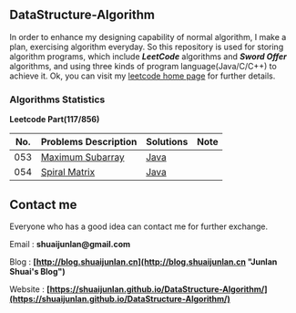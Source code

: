 ## DataStructure-Algorithm

In order to enhance my designing capability of normal algorithm, I make a plan, exercising algorithm everyday. So this repository is used for storing algorithm programs, which include ___LeetCode___ algorithms and ___Sword Offer___ algorithms, and using three kinds of program language(Java/C/C++) to achieve it. Ok, you can visit my [leetcode home page](https://leetcode.com/shuaijunlan/ "leetcode home page") for further details.
### Algorithms Statistics

**Leetcode Part(117/856)**

| No.  | Problems Description                                         | Solutions                                                    | Note |
| :--: | ------------------------------------------------------------ | ------------------------------------------------------------ | ---- |
| 053  | [ Maximum Subarray](https://leetcode.com/problems/maximum-subarray) | [Java](https://github.com/shuaijunlan/DataStructure-Algorithm/blob/master/Leetcode/Java/%24053/Solution.java) |      |
| 054  | [Spiral Matrix](https://leetcode.com/problems/spiral-matrix) | [Java](https://github.com/shuaijunlan/DataStructure-Algorithm/blob/master/Leetcode/Java/%24054/Solution.java) |      |


## Contact me
Everyone who has a good idea can contact me for further exchange.

Email : __shuaijunlan@gmail.com__ 

Blog : __[http://blog.shuaijunlan.cn](http://blog.shuaijunlan.cn "Junlan Shuai's Blog")__

Website : __[https://shuaijunlan.github.io/DataStructure-Algorithm/](https://shuaijunlan.github.io/DataStructure-Algorithm/)__